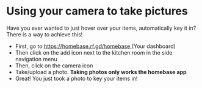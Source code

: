 # Using your camera to take pictures

Have you ever wanted to just hover over your items, automatically key it in?   
There is a way to achieve this! 

* First, go to [https://homebase.rf.gd/homebase ](https://homebase.rf.gd/homebase/)\(Your dashboard\) 
* Then click on the add icon next to the kitchen room in the side navigation menu 
* Then, click on the camera icon
* Take/upload a photo. **Taking photos only works the homebase app**
* Great! You just took a photo to key your items in! 


